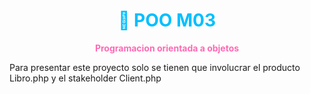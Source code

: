 <h1 align="center" style="color:#00bfff;">🚀 POO M03</h1>

<p align="center">
  <b style="color:#ff69b4;">Programacion orientada a objetos</b><br/>

Para presentar este proyecto solo se tienen que involucrar el producto Libro.php y el stakeholder Client.php

</p>